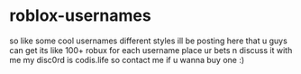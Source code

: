 # roblox-usernames
so like some cool usernames different styles ill be posting here that u guys can get
its like 100+ robux for each username place ur bets n discuss it with me
my disc0rd is codis.life so contact me if u wanna buy one 
:)
